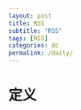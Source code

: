 ```yaml
---
layout: post
title: RSS
subtitle: "RSS"
tags: [RSS]
categories: dc
permalink: /daily/
---
```


# 定义

  